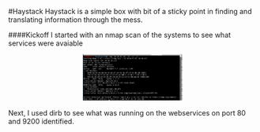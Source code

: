 #Haystack
Haystack is a simple box with bit of a sticky point in finding and translating information through the mess. 

####Kickoff
I started with an nmap scan of the systems to see what services were avaiable

<p align="center"> 
<img src="https://raw.githubusercontent.com/johnnymedina/HacktheBox/master/Haystack/1-nmap.png" width="40%">
</p>

Next, I used dirb to see what was running on the webservices on port 80 and 9200 identified. 

